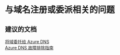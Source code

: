 <properties
    pageTitle="issue related to domain name registration or delegation"
    description="与域名注册或委派相关的问题"
    service="microsoft.network"
    resource="dns"
    authors="radwiv"
    selfHelpType="generic"
    supportTopicIds="32560533"
    resourceTags=""
    productPesIds="15804"
    cloudEnvironments="public"
/>


# <a name="issue-related-to-domain-name-registration-or-delegation"></a>与域名注册或委派相关的问题

## <a name="recommended-documents"></a>**建议的文档**
[将域委托给 Azure DNS](https://docs.microsoft.com/azure/dns/dns-domain-delegation)<br>
[Azure DNS 故障排除指南](https://docs.microsoft.com/azure/dns/dns-troubleshoot)



<!--HONumber=Feb17_HO1-->


